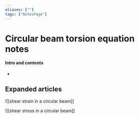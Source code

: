 ```yaml
---
aliases: [""]
tags: ["NotesPage"]
---
```


# Circular beam torsion equation notes

#### Intro and contents
- 


## Expanded articles
![[shear strain in a circular beam]]

![[shear stress in a circular beam]]